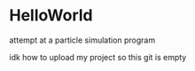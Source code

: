 # HelloWorld
attempt at a particle simulation program

idk how to upload my project so this git is empty
